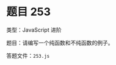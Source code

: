 <script setup>
import { loginRead } from '@/utils/login-read'

loginRead('n10007')
</script>

# 题目 253

类型：JavaScript 进阶

题目：请编写一个纯函数和不纯函数的例子。

答题文件：`253.js`
